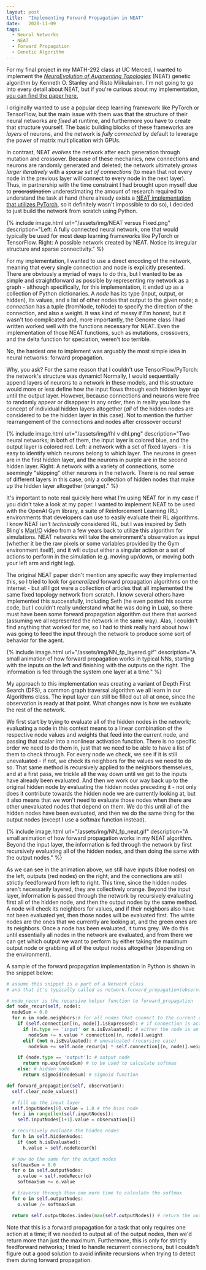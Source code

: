 ```yaml
---
layout: post
title:  "Implementing Forward Propagation in NEAT"
date:   2020-11-09
tags:
  - Neural Networks
  - NEAT
  - Forward Propagation
  - Genetic Algorithm
---
```

For my final project in my MATH-292 class at UC Merced, I wanted to implement the [_NeuroEvolution of Augmenting Topologies_](http://nn.cs.utexas.edu/downloads/papers/stanley.ec02.pdf) (NEAT) genetic algorithm by Kenneth O. Stanley and Risto Miikulainen.
I'm not going to go into every detail about NEAT, but if you're curious about my implementation, [you can find the paper here.](https://drive.google.com/file/d/11EhKM-lHc4bFrOfuhR1WptiIW8PDjkLY/view?usp=sharing)

I originally wanted to use a popular deep learning framework like PyTorch or TensorFlow, but the main issue with them was that the structure of their neural networks are _fixed_ at runtime, and furthermore you have to create that structure yourself. The basic building blocks of these frameworks are _layers_ of neurons, and the network is _fully connected_ by default to leverage the power of matrix multiplication with GPUs.

In contrast, NEAT _evolves_ the network after each generation through mutation and crossover. Because of these mechanics, new connections and neurons are randomly generated and deleted; the network ultimately _grows larger iteratively_ with a _sparse set of connections_ (to mean that not every node in the previous layer will connect to every node in the next layer). Thus, in partnership with the time constraint I had brought upon myself due to ~~procrastination~~ underestimating the amount of research required to understand the task at hand (there already exists a [NEAT implementation that utilizes PyTorch](https://github.com/uber-research/PyTorch-NEAT), so it definitely wasn't impossible to do so), I decided to just build the network from scratch using Python.

{% include image.html url="/assets/img/NEAT versus Fixed.png" description="Left: A fully connected neural network, one that would typically be used for most deep learning frameworks like PyTorch or TensorFlow. Right: A possible network created by NEAT. Notice its irregular structure and sparse connectivity." %}

For my implementation, I wanted to use a direct encoding of the network, meaning that every single connection and node is explicitly presented. There are obviously a myriad of ways to do this, but I wanted to be as simple and straightforward as possible by representing my network as a graph - although specifically, for this implementation, it ended up as a collection of Python dictionaries. A _node_ has its type (input, output, or hidden), its values, and a list of other nodes that output to the given node; a _connection_ has a tuple (fromNode, toNode) to specify the direction of the connection, and also a weight. It was kind of messy if I'm honest, but it wasn't too complicated and, more importantly, the Genome class I had written worked well with the functions necessary for NEAT. Even the implementation of those NEAT functions, such as mutations, crossovers, and the delta function for speciation, weren't _too_ terrible.

No, the hardest one to implement was arguably the most simple idea in neural networks: forward propagation.

Why, you ask? For the same reason that I couldn't use TensorFlow/PyTorch: the network's structure was dynamic! Normally, I would sequentially append layers of neurons to a network in these models, and this structure would more or less define how the input flows through each hidden layer up until the output layer. However, because connections and neurons were free to randomly appear or disappear in any order, then in reality you lose the concept of individual hidden layers altogether (_all_ of the hidden nodes are considered to be the hidden layer in this case). Not to mention the further rearrangement of the connections and nodes after crossover occurs!

{% include image.html url="/assets/img/fhl v dhl.png" description="Two neural networks; in both of them, the input layer is colored blue, and the output layer is colored red. Left: a network with a set of fixed layers - it is easy to identify which neurons belong to which layer. The neurons in green are in the first hidden layer, and the neurons in purple are in the second hidden layer. Right: A network with a variety of connections, some seemingly &#34;skipping&#34; other neurons in the network. There is no real sense of different layers in this case, only a collection of hidden nodes that make up the hidden layer altogether (orange)." %}

It's important to note real quickly here what I'm using NEAT for in my case if you didn't take a look at my paper. I wanted to implement NEAT to be used with the OpenAI Gym library, a suite of Reinforcement Learning (RL) environments that developers can use to easily evaluate their RL algorithms. I know NEAT isn't _technically_ considered RL, but I was inspired by Seth Bling's [MarI/O](https://www.youtube.com/watch?v=qv6UVOQ0F44) video from a few years back to utilize this algorithm for simulations. NEAT networks will take the environment's observation as input (whether it be the raw pixels or some variables provided by the Gym environment itself), and it will output either a singular action or a set of actions to perform in the simulation (e.g. moving up/down, or moving both your left arm and right leg).

The original NEAT paper didn't mention any specific way they implemented this, so I tried to look for _generalized_ forward propagation algorithms on the internet - but all I got were a collection of articles that all implemented the same fixed topology network from scratch. I know several others have implemented this successfully, including Seth (he even posted his source code, but I couldn't really understand what he was doing in Lua), so there must have been some forward propagation algorithm out there that worked (assuming we all represented the network in the same way). Alas, I couldn't find anything that worked for me, so I had to think really hard about how I was going to feed the input through the network to produce some sort of behavior for the agent.

{% include image.html url="/assets/img/NN_fp_layered.gif" description="A small animation of how forward propagation works in typical NNs, starting with the inputs on the left and finishing with the outputs on the right. The information is fed through the system one layer at a time." %}

My approach to this implementation was creating a variant of Depth First Search (DFS), a common graph traversal algorithm we all learn in our Algorithms class. The input layer can still be filled out all at once, since the observation is ready at that point. What changes now is how we evaluate the rest of the network.

We first start by trying to evaluate all of the hidden nodes in the network; evaluating a node in this context means to a linear combination of the respective node values and weights that feed into the current node, and passing that scalar into a nonlinear activation function. There is no specific order we need to do them in, just that we need to be able to have a list of them to check through. For every node we check, we see if it is still unevaluated - if not, we check its neighbors for the values we need to do so. That same method is recursively applied to the neighbors themselves, and at a first pass, we trickle all the way down until we get to the inputs have already been evaluated. And then we work our way back up to the original hidden node by evaluating the hidden nodes preceding it - not only does it contribute towards the hidden node we are currently looking at, but it also means that we won't need to evaluate those nodes when there are other unevaluated nodes that depend on them. We do this until all of the hidden nodes have been evaluated, and then we do the same thing for the output nodes (except I use a softmax function instead).

{% include image.html url="/assets/img/NN_fp_neat.gif" description="A small animation of how forward propagation works in my NEAT algorithm. Beyond the input layer, the information is fed through the network by first recursively evaluating all of the hidden nodes, and then doing the same with the output nodes." %}

As we can see in the animation above, we still have inputs (blue nodes) on the left, outputs (red nodes) on the right, and the connections are still strictly feedforward from left to right. This time, since the hidden nodes aren't necessarily layered, they are collectively orange. Beyond the input layer, information is passed through the network by recursively evaluating first all of the hidden node, and then the output nodes by the same method. A node will check its neighbors for values, and if their neighbors also have not been evaluated yet, then those nodes will be evaluated first. The white nodes are the ones that we currently are looking at, and the green ones are its neighbors. Once a node has been evaluated, it turns grey. We do this until essentially all nodes in the network are evaluated, and from there we can get which output we want to perform by either taking the maximum output node or grabbing all of the output nodes altogether (depending on the environment).

A sample of the forward propagation implementation in Python is shown in the snippet below:
```python
# assume this snippet is a part of a Network class
# and that it's typically called as network.forward_propagation(observation)

# node_recur is the recursive helper function to forward_propagation
def node_recur(self, node):
  nodeSum = 0.0
  for n in node.neighbors:# for all nodes that connect to the current one (direction matters)
    if (self.connection[(n, node)].isExpressed): # if connection is active
      if (n.type == 'input' or n.isEvaluated): # either the node is an input or has already been evaluated (base case)
        nodeSum += n.value * connection[(n, node)].weight
      elif (not n.isEvaluated): # unevaluated (recursive case)
        nodeSum += self.node_recur(n) * self.connection[(n, node)].weight

    if (node.type == 'output'): # output node
      return np.exp(nodeSum) # to be used to calculate softmax
    else: # hidden node
      return sigmoid(nodeSum) # sigmoid function

def forward_propagation(self, observation):
  self.clear_node_values()

  # fill up the input layer
  self.inputNodes[0].value = 1.0 # the bias node
  for i in range(len(self.inputNodes)):
    self.inputNodes[i+1].value = observation[i]

  # recursively evaluate the hidden nodes
  for h in self.hiddenNodes:
    if (not h.isEvaluated):
      h.value = self.nodeRecur(h)

  # now do the same for the output nodes
  softmaxSum = 0.0
  for o in self.outputNodes:
    o.value = self.nodeRecur(o)
    softmaxSum += o.value

  # traverse through then one more time to calculate the softmax
  for o in self.outputNodes:
    o.value /= softmaxSum

  return self.outputNodes.index(max(self.outputNodes)) # return the output node with the highest value
```
Note that this is a forward propagation for a task that only requires one action at a time; if we needed to output all of the output nodes, then we'd return more than just the maximum. Furthermore, this is only for strictly feedforward networks; I tried to handle recurrent connections, but I couldn't figure out a good solution to avoid infinite recursions when trying to detect them during forward propagation. 
